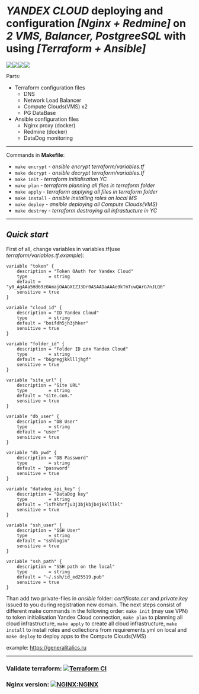 # ***YANDEX CLOUD*** deploying and configuration ***[Nginx + Redmine]*** on ***2 VMS, Balancer, PostgreeSQL*** with using ***[Terraform + Ansible]*** 

<img src="https://img.shields.io/badge/terraform%20-%235835CC.svg?&style=for-the-badge&logo=terraform&logoColor=white"/><img src="https://img.shields.io/badge/ansible%20-%231A1918.svg?&style=for-the-badge&logo=ansible&logoColor=white"/><img src="https://img.shields.io/badge/docker%20-%230db7ed.svg?&style=for-the-badge&logo=docker&logoColor=white"/><img src="https://img.shields.io/badge/nginx%20-%23009639.svg?&style=for-the-badge&logo=nginx&logoColor=white"/>

Parts:
- Terraform configuration files
  - DNS
  - Network Load Balancer
  - Compute Clouds(VMS) x2
  - PG DataBase
- Ansible configuration files
  - Nginx proxy (docker)
  - Redmine (docker)
  - DataDog monitoring
---
Сommands in ____Makefile____:

- `make encrypt` - *ansible encrypt terraform/variables.tf*
- `make decrypt` - *ansible decrypt terraform/variables.tf*
- `make init` - *terraform initialisation YC*
- `make plan` - *terraform planning all files in terraform folder*
- `make apply` - *terraform applying all files in terraform folder*
- `make install` - *ansible installing roles on local MS*
- `make deploy` - *ansible deploying all Compute Clouds(VMS)*
- `make destroy` - *terraform destroying all infrastucture in YC*
---
## *Quick start*

First of all, change variables in variables.tf(use *terraform/variables.tf.example*): 
```
variable "token" {
    description = "Token OAuth for Yandex Cloud"
    type        = string
	default = "y0_AgAAa5Hd69z0AmajOAAGXIZJ3Dr0ASAADaAAAo9kTmTuwQArG7nJLQ0"
	sensitive = true
}

variable "cloud_id" {
    description = "ID Yandex Cloud"
    type        = string
	default = "boifdh5jh3jhker"
	sensitive = true
}

variable "folder_id" {
    description = "Folder ID для Yandex Cloud"
    type        = string
	default = "b6gregjkkllljhgf"
	sensitive = true
}

variable "site_url" {
    description = "Site URL"
    type        = string
	default = "site.com."
	sensitive = true
}

variable "db_user" {
    description = "DB User"
    type        = string
	default = "user"
	sensitive = true
}

variable "db_pwd" {
    description = "DB Password"
    type        = string
	default = "password"
	sensitive = true
}

variable "datadog_api_key" {
    description = "DataDog key"
    type        = string
	default = "lsfhkhrfju3j3bjkbjb4jkklllkl"
	sensitive = true
}

variable "ssh_user" {
    description = "SSH User"
    type        = string
	default = "sshlogin"
	sensitive = true
}

variable "ssh_path" {
    description = "SSH path on the local"
    type        = string
	default = "~/.ssh/id_ed25519.pub"
	sensitive = true
}
```
Than add two private-files in *ansible* folder: *certificate.cer* and *private.key* issued to you during registration new domain.
The next steps consist of different make commands in the following order: 
`make init` (may use VPN) to token initialisation Yandex Cloud connection, `make plan` to planning all cloud infrastructure, `make apply` to create all cloud infrastructure, `make install` to install roles and collections from requirements.yml on local and `make deploy` to deploy apps to the Compute Clouds(VMS)

example: https://generalitalics.ru

---

### Validate terraform: [![Terraform CI](https://github.com/generalitalics/devops-for-programmers-project-77/actions/workflows/validate_check.yml/badge.svg)](https://github.com/generalitalics/devops-for-programmers-project-77/actions/workflows/validate_check.yml)
### Nginx version: [![NGINX:NGINX](https://repology.org/badge/latest-versions/nginx.svg)](https://repology.org/project/nginx/versions)
